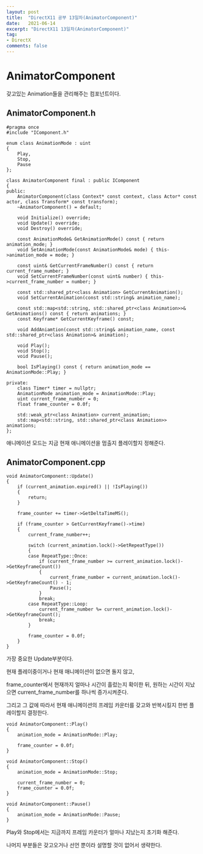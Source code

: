 ```yaml
---
layout: post
title:  "DirectX11 공부 13일차(AnimatorComponent)"
date:   2021-06-14
excerpt: "DirectX11 13일차(AnimatorComponent)"
tag:
- DirectX
comments: false
---
```


# AnimatorComponent
갖고있는 Animation들을 관리해주는 컴포넌트이다.

## AnimatorComponent.h
```
#pragma once
#include "IComponent.h"

enum class AnimationMode : uint
{
	Play,
	Stop,
	Pause
};

class AnimatorComponent final : public IComponent
{
public:
	AnimatorComponent(class Context* const context, class Actor* const actor, class Transform* const transform);
	~AnimatorComponent() = default;

	void Initialize() override;
	void Update() override;
	void Destroy() override;

	const AnimationMode& GetAnimationMode() const { return animation_mode; }
	void SetAnimationMode(const AnimationMode& mode) { this->animation_mode = mode; }

	const uint& GetCurrentFrameNumber() const { return current_frame_number; }
	void SetCurrentFrameNumber(const uint& number) { this->current_frame_number = number; }

	const std::shared_ptr<class Animation> GetCurrentAnimation();
	void SetCurrentAnimation(const std::string& animation_name);

	const std::map<std::string, std::shared_ptr<class Animation>>& GetAnimations() const { return animations; }
	const Keyframe* GetCurrentKeyframe() const;

	void AddAniamtion(const std::string& animation_name, const std::shared_ptr<class Animation>& animation);

	void Play();
	void Stop();
	void Pause();

	bool IsPlaying() const { return animation_mode == AnimationMode::Play; }

private:
	class Timer* timer = nullptr;
	AnimationMode animation_mode = AnimationMode::Play;
	uint current_frame_number = 0;
	float frame_counter = 0.0f;

	std::weak_ptr<class Animation> current_animation;
	std::map<std::string, std::shared_ptr<class Animation>> animations;
};
```
애니메이션 모드는 지금 현재 애니메이션을 멈출지 플레이할지 정해준다.

## AnimatorComponent.cpp

```
void AnimatorComponent::Update()
{
	if (current_animation.expired() || !IsPlaying())
	{
		return;
	}

	frame_counter += timer->GetDeltaTimeMS();

	if (frame_counter > GetCurrentKeyframe()->time)
	{
		current_frame_number++;
		
		switch (current_animation.lock()->GetRepeatType())
		{
		case RepeatType::Once:
			if (current_frame_number >= current_animation.lock()->GetKeyframeCount())
			{
				current_frame_number = current_animation.lock()->GetKeyframeCount() - 1;
				Pause();
			}
			break;
		case RepeatType::Loop:
			current_frame_number %= current_animation.lock()->GetKeyframeCount();
			break;
		}

		frame_counter = 0.0f;
	}
}
```
가장 중요한 Update부분이다.

현재 플레이중이거나 현재 매니메이션이 없으면 돌지 않고, 

frame_counter에서 현재까지 얼마나 시간이 흘렀는지 확이한 뒤, 원하는 시간이 지났으면
current_frame_number를 하나씩 증가시켜준다.

그리고 그 값에 따라서 현재 애니메이션의 프레임 카운터를 갖고와 반복시킬지 한번 플레이할지 결정한다.

```
void AnimatorComponent::Play()
{
	animation_mode = AnimationMode::Play;

	frame_counter = 0.0f;
}

void AnimatorComponent::Stop()
{
	animation_mode = AnimationMode::Stop;

	current_frame_number = 0;
	frame_counter = 0.0f;
}

void AnimatorComponent::Pause()
{
	animation_mode = AnimationMode::Pause;
}
```

Play와 Stop에서는 지금까지 프레임 카운터가 얼마나 지났는지 초기화 해준다.


나머지 부분들은 갖고오거나 선언 뿐이라 설명할 것이 없어서 생략한다.